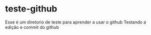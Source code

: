 # teste-github
Esse é um diretorio de teste para aprender a usar o github
Testando a edição e commit do github
